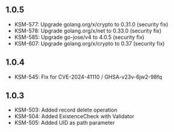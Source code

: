## 1.0.5

- KSM-577: Upgrade golang.org/x/crypto to 0.31.0 (security fix)
- KSM-578: Upgrade golang.org/x/net to 0.33.0 (security fix)
- KSM-585: Upgrade go-jose/v4 to 4.0.5 (security fix)
- KSM-607: Upgrade golang.org/x/crypto to 0.37 (security fix)

## 1.0.4

- KSM-545: Fix for CVE-2024-41110 / GHSA-v23v-6jw2-98fq

## 1.0.3

- KSM-503: Added record delete operation
- KSM-504: Added ExistenceCheck with Validator
- KSM-505: Added UID as path parameter